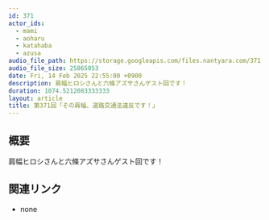 ```yaml
---
id: 371
actor_ids:
  - mami
  - aoharu
  - katahaba
  - azusa
audio_file_path: https://storage.googleapis.com/files.nantyara.com/371.mp3
audio_file_size: 25865053
date: Fri, 14 Feb 2025 22:55:00 +0900
description: 肩幅ヒロシさんと六條アズサさんゲスト回です！
duration: 1074.5212083333333
layout: article
title: 第371回「その肩幅、道路交通法違反です！」
---
```

## 概要

肩幅ヒロシさんと六條アズサさんゲスト回です！

## 関連リンク

* none
